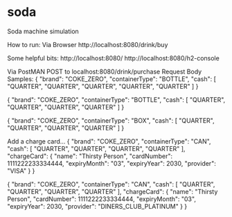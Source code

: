 # soda
Soda machine simulation


How to run:
Via Browser
http://localhost:8080/drink/buy

Some helpful bits:
http://localhost:8080/
http://localhost:8080/h2-console

Via PostMAN
POST to localhost:8080/drink/purchase
Request Body Samples:
{
  "brand": "COKE_ZERO",
  "containerType": "BOTTLE",
  "cash": [
    "QUARTER",
    "QUARTER",
    "QUARTER",
    "QUARTER",
    "QUARTER"
  ]
}

{
  "brand": "COKE_ZERO",
  "containerType": "BOTTLE",
  "cash": [
    "QUARTER",
    "QUARTER",
    "QUARTER",
    "QUARTER"
  ]
}

{
  "brand": "COKE_ZERO",
  "containerType": "BOX",
  "cash": [
    "QUARTER",
    "QUARTER",
    "QUARTER",
    "QUARTER"
  ]
}

Add a charge card...
{
  "brand": "COKE_ZERO",
  "containerType": "CAN",
  "cash": [
    "QUARTER",
    "QUARTER",
    "QUARTER",
    "QUARTER"
  ],
  "chargeCard": {
    "name": "Thirsty Person",
    "cardNumber": 1111222233334444,
    "expiryMonth": "03",
    "expiryYear": 2030,
    "provider": "VISA"
  }
}

{
  "brand": "COKE_ZERO",
  "containerType": "CAN",
  "cash": [
    "QUARTER",
    "QUARTER",
    "QUARTER",
    "QUARTER"
  ],
  "chargeCard": {
    "name": "Thirsty Person",
    "cardNumber": 1111222233334444,
    "expiryMonth": "03",
    "expiryYear": 2030,
    "provider": "DINERS_CLUB_PLATINUM"
  }
}
